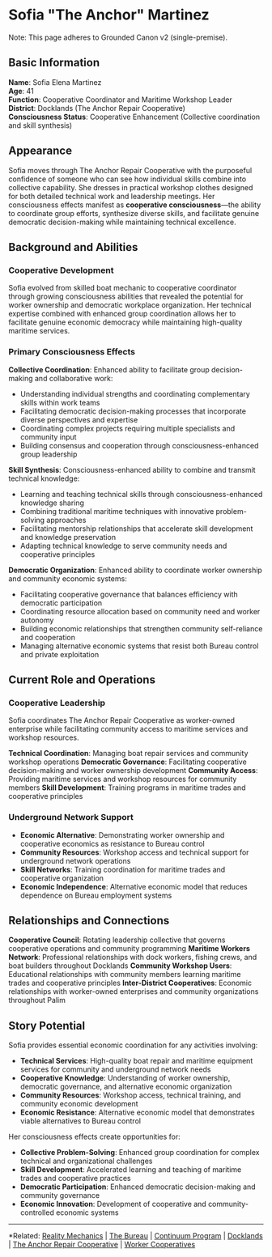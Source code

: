 # Sofia "The Anchor" Martinez

Note: This page adheres to Grounded Canon v2 (single-premise).
## Basic Information

**Name**: Sofia Elena Martinez  
**Age**: 41  
**Function**: Cooperative Coordinator and Maritime Workshop Leader  
**District**: Docklands (The Anchor Repair Cooperative)  
**Consciousness Status**: Cooperative Enhancement (Collective coordination and skill synthesis)  

## Appearance

Sofia moves through The Anchor Repair Cooperative with the purposeful confidence of someone who can see how individual skills combine into collective capability. She dresses in practical workshop clothes designed for both detailed technical work and leadership meetings. Her consciousness effects manifest as **cooperative consciousness**—the ability to coordinate group efforts, synthesize diverse skills, and facilitate genuine democratic decision-making while maintaining technical excellence.

## Background and Abilities

### Cooperative Development
Sofia evolved from skilled boat mechanic to cooperative coordinator through growing consciousness abilities that revealed the potential for worker ownership and democratic workplace organization. Her technical expertise combined with enhanced group coordination allows her to facilitate genuine economic democracy while maintaining high-quality maritime services.

### Primary Consciousness Effects

**Collective Coordination**: Enhanced ability to facilitate group decision-making and collaborative work:
- Understanding individual strengths and coordinating complementary skills within work teams
- Facilitating democratic decision-making processes that incorporate diverse perspectives and expertise
- Coordinating complex projects requiring multiple specialists and community input
- Building consensus and cooperation through consciousness-enhanced group leadership

**Skill Synthesis**: Consciousness-enhanced ability to combine and transmit technical knowledge:
- Learning and teaching technical skills through consciousness-enhanced knowledge sharing
- Combining traditional maritime techniques with innovative problem-solving approaches
- Facilitating mentorship relationships that accelerate skill development and knowledge preservation
- Adapting technical knowledge to serve community needs and cooperative principles

**Democratic Organization**: Enhanced ability to coordinate worker ownership and community economic systems:
- Facilitating cooperative governance that balances efficiency with democratic participation
- Coordinating resource allocation based on community need and worker autonomy
- Building economic relationships that strengthen community self-reliance and cooperation
- Managing alternative economic systems that resist both Bureau control and private exploitation

## Current Role and Operations

### Cooperative Leadership
Sofia coordinates The Anchor Repair Cooperative as worker-owned enterprise while facilitating community access to maritime services and workshop resources.

**Technical Coordination**: Managing boat repair services and community workshop operations
**Democratic Governance**: Facilitating cooperative decision-making and worker ownership development
**Community Access**: Providing maritime services and workshop resources for community members
**Skill Development**: Training programs in maritime trades and cooperative principles

### Underground Network Support
- **Economic Alternative**: Demonstrating worker ownership and cooperative economics as resistance to Bureau control
- **Community Resources**: Workshop access and technical support for underground network operations
- **Skill Networks**: Training coordination for maritime trades and cooperative organization
- **Economic Independence**: Alternative economic model that reduces dependence on Bureau employment systems

## Relationships and Connections

**Cooperative Council**: Rotating leadership collective that governs cooperative operations and community programming
**Maritime Workers Network**: Professional relationships with dock workers, fishing crews, and boat builders throughout Docklands
**Community Workshop Users**: Educational relationships with community members learning maritime trades and cooperative principles
**Inter-District Cooperatives**: Economic relationships with worker-owned enterprises and community organizations throughout Palim

## Story Potential

Sofia provides essential economic coordination for any activities involving:
- **Technical Services**: High-quality boat repair and maritime equipment services for community and underground network needs
- **Cooperative Knowledge**: Understanding of worker ownership, democratic governance, and alternative economic organization
- **Community Resources**: Workshop access, technical training, and community economic development
- **Economic Resistance**: Alternative economic model that demonstrates viable alternatives to Bureau control

Her consciousness effects create opportunities for:
- **Collective Problem-Solving**: Enhanced group coordination for complex technical and organizational challenges
- **Skill Development**: Accelerated learning and teaching of maritime trades and cooperative practices
- **Democratic Participation**: Enhanced democratic decision-making and community governance
- **Economic Innovation**: Development of cooperative and community-controlled economic systems

---

*Related: [Reality Mechanics](../../reality_mechanics/README.md) | [The Bureau](../../factions/the_bureau.md) | [Continuum Program](../../entities/continuum.md) | [Docklands](../../locations/districts/docklands.md) | [The Anchor Repair Cooperative](../../locations/establishments/docklands/the_anchor_repair_cooperative.md) | [Worker Cooperatives](../../systems/economics.md)
